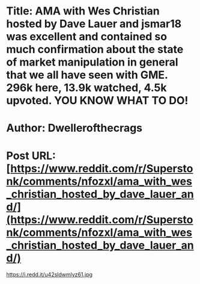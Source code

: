 # Title: AMA with Wes Christian hosted by Dave Lauer and jsmar18 was excellent and contained so much confirmation about the state of market manipulation in general that we all have seen with GME. 296k here, 13.9k watched, 4.5k upvoted. YOU KNOW WHAT TO DO!
# Author: Dwellerofthecrags
# Post URL: [https://www.reddit.com/r/Superstonk/comments/nfozxl/ama_with_wes_christian_hosted_by_dave_lauer_and/](https://www.reddit.com/r/Superstonk/comments/nfozxl/ama_with_wes_christian_hosted_by_dave_lauer_and/)


https://i.redd.it/u42sldwmlyz61.jpg